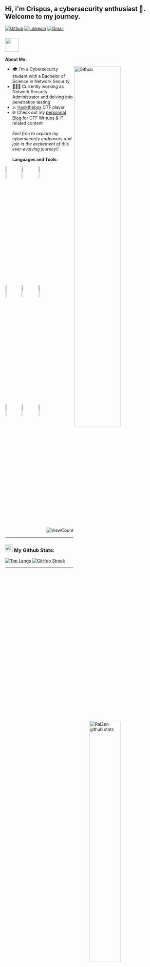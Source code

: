 <!-- Title -->
## Hi, i'm Crispus, a cybersecurity enthusiast 🚀. Welcome to my journey.

<!-- Badges-->

[![Github](https://img.shields.io/badge/-Github-000?style=flat&logo=Github&logoColor=white)](https://github.com/Rai2en)
[![Linkedin](https://img.shields.io/badge/-LinkedIn-blue?style=flat&logo=Linkedin&logoColor=white)](https://www.linkedin.com/in/crispus-houessou/)
[![Gmail](https://img.shields.io/badge/-Gmail-c14438?style=flat&logo=Gmail&logoColor=white)](mailto:r4izen777@gmail.com)


<!-- About me -->
### <img src="https://github.com/TheDudeThatCode/TheDudeThatCode/blob/master/Assets/Developer.gif" width="45" />

**About Me:**

<!-- Image aligned to the right-->
<img width="55%" align="right" alt="Github" src="https://github.com/Rai2en/.github/blob/main/master/.ressources/git-header.svg" />

- 🎓 I'm a Cybersecurity student with a Bachelor of Science in Network Security
- 👨🏽‍💻 Currently working as Network Security Administrator and delving into penetration testing
- ⚔️ [Hackthebox](https://app.hackthebox.com/users/1686710) CTF player
- 🌐 Check out my [personnal Blog](https://Rai2en.github.io/) for CTF Writups & IT related content 
    <br /> <br />
  *Feel free to explore my cybersecurity endeavors and join in the excitement of this ever-evolving journey!!*
      <br />  <br />
**Languages and Tools:** 

<!-- Github readme with this api: https://github.com/anuraghazra/github-readme-stats
-->
<p>
  <a>
    <img width="45%" align="right" alt="Rai2en github stats" src="https://github-readme-stats.vercel.app/api?username=Rai2en&show_icons=true&hide_border=true" />
  </a>

  <!-- Languages and tools 
  Site to get logos: https://www.vectorlogo.zone or https://simpleicons.org/
  -->
  <code><img width="10%" src="https://www.vectorlogo.zone/logos/python/python-ar21.svg"></code>
  <code><img width="10%" src="https://www.vectorlogo.zone/logos/docker/docker-ar21.svg"></code>
  <code><img width="10%" src="https://www.vectorlogo.zone/logos/mysql/mysql-ar21.svg"></code>
  <br />
  <code><img width="10%" src="https://www.vectorlogo.zone/logos/git-scm/git-scm-ar21.svg"></code>
  <code><img width="10%" src="https://www.vectorlogo.zone/logos/sqlite/sqlite-ar21.svg"></code>
  <code><img width="10%" src="https://www.vectorlogo.zone/logos/linux/linux-ar21.svg"></code>
  <br />
  <code><img width="10%" src="https://www.vectorlogo.zone/logos/gnu_bash/gnu_bash-ar21.svg"></code>
  <code><img width="10%" src="https://www.vectorlogo.zone/logos/yaml/yaml-ar21.svg"></code>
  <code><img width="10%" src="https://www.vectorlogo.zone/logos/hackerone/hackerone-ar21.svg"></code>
  <br />

</p>

<!-- Visitor Counter -->
<p align="right">
  <img alt="ViewCount" src="https://views.whatilearened.today/views/github/Rai2en/Rai2en.svg" />
</p>

---
### <img src='https://media1.giphy.com/media/du3J3cXyzhj75IOgvA/giphy.gif?cid=ecf05e47x2g034i9pzwtzzsd3xgg2w9nr94t4tflbbgo3008&rid=giphy.gif' width='25' /> My Github Stats:
[![Top Langs](https://github-readme-stats.vercel.app/api/top-langs/?username=rai2en&layout=compact&text_color=daf7dc&bg_color=151515&hide=css,html,php)](https://github.com/anuraghazra/github-readme-stats)
[![GitHub Streak](https://github-readme-streak-stats.herokuapp.com/?user=rai2en&theme=dark)](https://git.io/streak-stats)

---
